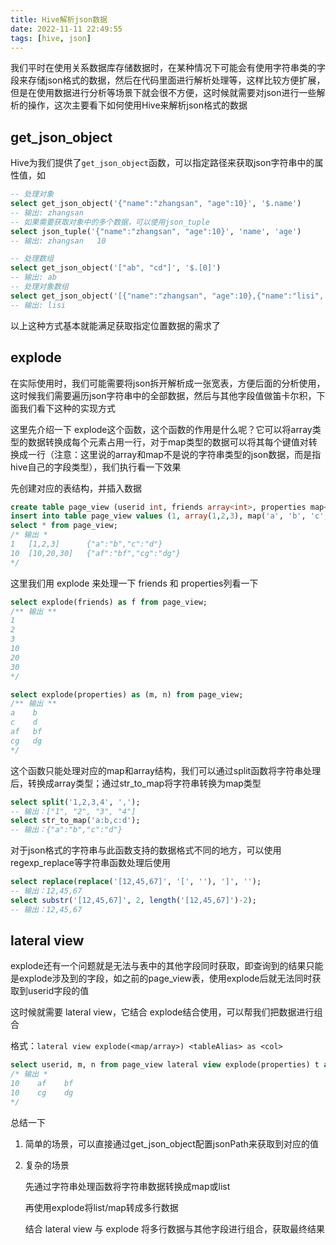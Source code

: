 ```yaml
---
title: Hive解析json数据
date: 2022-11-11 22:49:55
tags: [hive, json]
---
```


我们平时在使用关系数据库存储数据时，在某种情况下可能会有使用字符串类的字段来存储json格式的数据，然后在代码里面进行解析处理等，这样比较方便扩展，但是在使用数据进行分析等场景下就会很不方便，这时候就需要对json进行一些解析的操作，这次主要看下如何使用Hive来解析json格式的数据

<!-- more -->

## get_json_object

Hive为我们提供了`get_json_object`函数，可以指定路径来获取json字符串中的属性值，如

```sql
-- 处理对象
select get_json_object('{"name":"zhangsan", "age":10}', '$.name')
-- 输出: zhangsan
-- 如果需要获取对象中的多个数据，可以使用json_tuple
select json_tuple('{"name":"zhangsan", "age":10}', 'name', 'age')
-- 输出: zhangsan   10

-- 处理数组
select get_json_object('["ab", "cd"]', '$.[0]')
-- 输出: ab
-- 处理对象数组
select get_json_object('[{"name":"zhangsan", "age":10},{"name":"lisi", "age":15}]', '$.[1].name')
-- 输出: lisi
```

以上这种方式基本就能满足获取指定位置数据的需求了

## explode

在实际使用时，我们可能需要将json拆开解析成一张宽表，方便后面的分析使用，这时候我们需要遍历json字符串中的全部数据，然后与其他字段值做笛卡尔积，下面我们看下这种的实现方式

这里先介绍一下 explode这个函数，这个函数的作用是什么呢？它可以将array类型的数据转换成每个元素占用一行，对于map类型的数据可以将其每个键值对转换成一行（注意：这里说的array和map不是说的字符串类型的json数据，而是指hive自己的字段类型），我们执行看一下效果

先创建对应的表结构，并插入数据

```sql
create table page_view (userid int, friends array<int>, properties map<string, string>);
insert into table page_view values (1, array(1,2,3), map('a', 'b', 'c', 'd')),  (10, array(10,20,30), map('af', 'bf', 'cg', 'dg'));
select * from page_view;
/* 输出 *
1   [1,2,3]      {"a":"b","c":"d"}
10  [10,20,30]   {"af":"bf","cg":"dg"}
*/
```

这里我们用 explode 来处理一下 friends 和 properties列看一下

```sql
select explode(friends) as f from page_view;
/** 输出 **
1
2
3
10
20
30
*/

select explode(properties) as (m, n) from page_view;
/** 输出 **
a    b
c    d
af   bf
cg   dg
*/
```

这个函数只能处理对应的map和array结构，我们可以通过split函数将字符串处理后，转换成array类型；通过str_to_map将字符串转换为map类型

```sql
select split('1,2,3,4', ',');
-- 输出：["1", "2", "3", "4"]
select str_to_map('a:b,c:d');
-- 输出：{"a":"b","c":"d"}
```

对于json格式的字符串与此函数支持的数据格式不同的地方，可以使用regexp_replace等字符串函数处理后使用

```sql
select replace(replace('[12,45,67]', '[', ''), ']', '');
-- 输出：12,45,67
select substr('[12,45,67]', 2, length('[12,45,67]')-2);
-- 输出：12,45,67

```

## lateral view

explode还有一个问题就是无法与表中的其他字段同时获取，即查询到的结果只能是explode涉及到的字段，如之前的page_view表，使用explode后就无法同时获取到userid字段的值

这时候就需要 lateral view，它结合 explode结合使用，可以帮我们把数据进行组合

格式：`lateral view explode(<map/array>) <tableAlias> as <col>`

```sql
select userid, m, n from page_view lateral view explode(properties) t as m, n where userid = 10;
/* 输出 *
10    af    bf
10    cg    dg
*/
```



总结一下

1. 简单的场景，可以直接通过get_json_object配置jsonPath来获取到对应的值

2. 复杂的场景

    先通过字符串处理函数将字符串数据转换成map或list

    再使用explode将list/map转成多行数据

    结合 lateral view 与 explode 将多行数据与其他字段进行组合，获取最终结果




